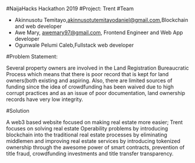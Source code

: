 #NaijaHacks Hackathon 2019
#Project: Trent
#Team
- Akinnusotu Temitayo,akinnusotutemitayodaniel@gmail.com,Blockchain and web developer
- Awe Mary, awemary97@gmail.com, Frontend Engineer and Web App developer
- Ogunwale Pelumi Caleb,Fullstack web developer

#Problem Statement:

Several property owners are involved in the Land Registration Bureaucratic Process which means that there is poor record that is kept for land owners(both existing and aspiring. Also, there are limited sources of funding since the idea of crowdfunding has been waived due to high corrupt practices and as an issue of poor documentation, land ownership records have very low integrity.

#Solution

A web3 based website focused on making real estate more easier; Trent focuses on solving real estate Operability problems by introducing blockchain into the traditional real estate processes by eliminating middlemen and improving real estate services by introducing tokenized ownership through the awesome power of smart contracts, prevention of title fraud, crowdfunding investments and title transfer transparency.
